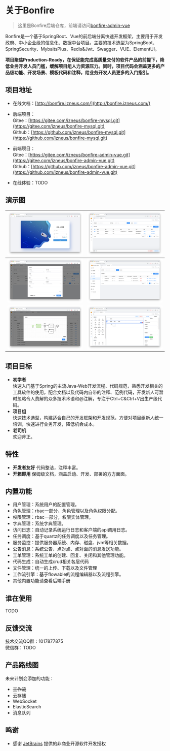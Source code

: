 # 关于Bonfire
> 这里是Bonfire后端仓库，前端请访问[bonfire-admin-vue](https://gitee.com/izneus/bonfire-admin-vue.git)

Bonfire是一个基于SpringBoot、Vue的前后端分离快速开发框架，主要用于开发政府、中小企业级的信息化、数据中台项目。主要的技术选型为SpringBoot、SpringSecurity、MybaitsPlus、Redis&Jwt、Swagger、VUE、ElementUI。
   
**项目聚焦Production-Ready，在保证能完成高质量交付的软件产品的前提下，降低业务开发人员门槛，缓解项目组人力资源压力。同时，项目代码会涵盖更多的产品级功能、开发场景、模板代码和注释，给业务开发人员更多的入门指引。**

<!-- [![GitHub Watchers](https://img.shields.io/github/watchers/izneus/bonfire?style=social)](https://github.com/izneus/bonfire)
[![Github Stars](https://img.shields.io/github/stars/izneus/bonfire?style=social)](https://github.com/izneus/bonfire)
[![Github Forks](https://img.shields.io/github/forks/izneus/bonfire?style=social)](https://github.com/izneus/bonfire) -->

## 项目地址
- 在线文档：[http://bonfire.izneus.com/](http://bonfire.izneus.com/)

- 后端项目：   
Gitee：[https://gitee.com/izneus/bonfire-mysql.git](https://gitee.com/izneus/bonfire-mysql.git)   
Github：[https://github.com/izneus/bonfire-mysql.git](https://github.com/izneus/bonfire-mysql.git)

- 前端项目：   
Gitee：[https://gitee.com/izneus/bonfire-admin-vue.git](https://gitee.com/izneus/bonfire-admin-vue.git)   
Github：[https://github.com/izneus/bonfire-admin-vue.git](https://github.com/izneus/bonfire-admin-vue.git)

- 在线体验：TODO

## 演示图
| ![登录页](/images/login.png) | ![用户管理](/images/user.png) |
| --- | --- |
| ![新增用户](/images/user3.png) | ![调度任务](/images/job.png) |
| ![流程进度](/images/process-instance.png) | ![表单编辑](/images/form-designer.png) |

## 项目目标
- **初学者**   
快速入门基于Spring的主流Java-Web开发流程、代码规范，熟悉开发相关的工具软件的使用，配合文档以及代码内自带的注释、范例代码，开发新人可暂时忽略令人费解的众多技术术语和@注解，专注于Ctrl+C&Ctrl+V出生产级代码。
- **项目组**   
快速技术选型，构建适合自己的开发框架和开发规范，方便对项目组新人统一培训，快速进行业务开发，降低机会成本。
- **老司机**   
欢迎斧正。

## 特性
- **开发者友好** 代码整洁，注释丰富。
- **开箱即用** 保姆级文档，涵盖启动、开发、部署的方方面面。

## 内置功能
- 用户管理：系统用户的配置管理。
- 角色管理：rbac一部分，角色管理以及角色权限分配。
- 权限管理：rbac一部分，权限实体管理。
- 字典管理：系统字典管理。
- 访问日志：自动记录系统运行日志和客户端的api调用日志。
- 任务调度：基于quartz的任务调度以及任务管理。
- 服务监控：提供服务器系统、内存、磁盘、jvm等相关数据。
- 公告消息：系统公告、点对点、点对面的消息发送功能。
- 工单管理：系统工单的创建、回复、关闭和其他管理功能。
- 代码生成：自动生成crud相关各层代码
- 文件管理：统一的上传、下载以及文件管理
- 工作流引擎：基于flowable的流程编辑器以及流程引擎。
- 其他内置功能请查看后端手册

## 谁在使用
TODO

## 反馈交流
技术交流QQ群：1017877875   
微信群：TODO

## 产品路线图
未来计划会添加的功能：
- ~~工作流~~
- 云存储
- WebSocket
- ElasticSearch
- 消息队列

## 鸣谢
- 感谢 [JetBrains](https://www.jetbrains.com/) 提供的非商业开源软件开发授权
